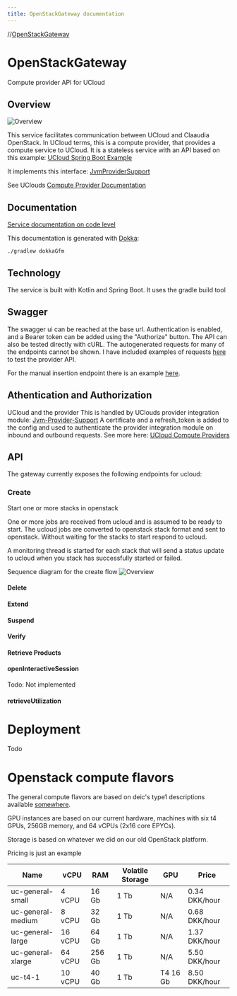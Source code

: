 ```yaml
---
title: OpenStackGateway documentation
---
```

//[OpenStackGateway](index.html)


# OpenStackGateway

Compute provider API for UCloud

## Overview

![Overview](http://www.plantuml.com/plantuml/proxy?cache=no&src=https://raw.githubusercontent.com/aau-claaudia/OpenStackGateway/provider-support/docs/diagrams/overview.iuml)

This service facilitates communication between UCloud and Claaudia OpenStack.
In UCloud terms, this is a compute provider, that provides a compute service to UCloud.
It is a stateless service with an API based on this example:
[UCloud Spring Boot Example](https://github.com/SDU-eScience/UCloud/tree/master/provider-integration/spring-boot-example)

It implements this interface: [JvmProviderSupport](https://github.com/SDU-eScience/UCloud/tree/master/backend/jvm-provider-support) 

See UClouds [Compute Provider Documentation](https://docs.cloud.sdu.dk/dev/backend/app-orchestrator-service/wiki/provider.html#authentication-and-authorization)


## Documentation
[Service documentation on code level](code)

This documentation is generated with [Dokka](https://github.com/Kotlin/dokka):

`./gradlew dokkaGfm`

## Technology
The service is built with Kotlin and Spring Boot. 
It uses the gradle build tool 


## Swagger
The swagger ui can be reached at the base url.
Authentication is enabled, and a Bearer token can be added using the "Authorize" button.
The API can also be tested directly with cURL.
The autogenerated requests for many of the endpoints cannot be shown. 
I have included examples of requests [here](src/test/resources/requests/create-job.json) 
to test the provider API.

For the manual insertion endpoint there is an example [here](src/test/resources/requests/temp-job-request-example.json).

## Athentication and Authorization

UCloud and the provider
This is handled by UClouds provider integration module: [Jvm-Provider-Support](https://github.com/SDU-eScience/UCloud/tree/master/backend/jvm-provider-support)
A certificate and a refresh_token is added to the config and used to authenticate 
the provider integration module on inbound and outbound requests.
See more here: [UCloud Compute Providers](https://github.com/SDU-eScience/UCloud/tree/master/provider-integration/integration-module)

## API

The gateway currently exposes the following endpoints for ucloud:

### Create
Start one or more stacks in openstack

One or more jobs are received from ucloud and is assumed to be ready to start.
The ucloud jobs are converted to openstack stack format and sent to openstack.
Without waiting for the stacks to start respond to ucloud.

A monitoring thread is started for each stack that will send a status update to ucloud when you stack has successfully started or failed.

Sequence diagram for the create flow
![Overview](http://www.plantuml.com/plantuml/proxy?cache=no&src=https://raw.githubusercontent.com/aau-claaudia/OpenStackGateway/provider-support/docs/diagrams/create-stack-sequence.iuml)

#### Delete
#### Extend
#### Suspend
#### Verify
#### Retrieve Products
#### openInteractiveSession
Todo: Not implemented

#### retrieveUtilization


# Deployment

Todo

# Openstack compute flavors
The general compute flavors are based on deic's type1 descriptions available [somewhere](somewhere).

GPU instances are based on our current hardware,
machines with six t4 GPUs, 256GB memory,
and 64 vCPUs (2x16 core EPYCs).

Storage is based on whatever we did on our old OpenStack platform.

Pricing is just an example

Name | vCPU | RAM | Volatile Storage | GPU | Price
--- | --- | --- | --- | --- | --- 
uc-general-small | 4 vCPU | 16 Gb | 1 Tb | N/A | 0.34 DKK/hour
uc-general-medium | 8 vCPU | 32 Gb | 1 Tb | N/A | 0.68 DKK/hour
uc-general-large | 16 vCPU | 64 Gb | 1 Tb | N/A | 1.37 DKK/hour
uc-general-xlarge | 64 vCPU | 256 Gb | 1 Tb | N/A | 5.50 DKK/hour
uc-t4-1 | 10 vCPU | 40 Gb | 1 Tb | T4 16 Gb | 8.50 DKK/hour
